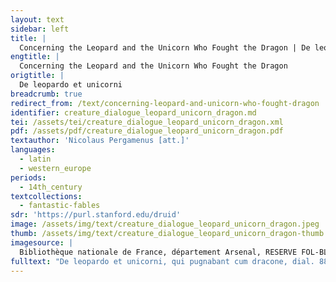 ```yaml
---
layout: text
sidebar: left
title: |
  Concerning the Leopard and the Unicorn Who Fought the Dragon | De leopardo et unicorni
engtitle: |
  Concerning the Leopard and the Unicorn Who Fought the Dragon
origtitle: |
  De leopardo et unicorni
breadcrumb: true
redirect_from: /text/concerning-leopard-and-unicorn-who-fought-dragon
identifier: creature_dialogue_leopard_unicorn_dragon.md
tei: /assets/tei/creature_dialogue_leopard_unicorn_dragon.xml
pdf: /assets/pdf/creature_dialogue_leopard_unicorn_dragon.pdf
textauthor: 'Nicolaus Pergamenus [att.]'
languages:
  - latin
  - western_europe
periods:
  - 14th_century
textcollections:
  - fantastic-fables
sdr: 'https://purl.stanford.edu/druid'
image: /assets/img/text/creature_dialogue_leopard_unicorn_dragon.jpeg
thumb: /assets/img/text/creature_dialogue_leopard_unicorn_dragon-thumb.jpeg
imagesource: |
  Bibliothèque nationale de France, département Arsenal, RESERVE FOL-BL-911, f.73r [Public Domain]
fulltext: "De leopardo et unicorni, qui pugnabant cum dracone, dial. 88. Concerning the Leopard and the Unicorn Who Fought the Dragon, the eighty-eighth dialogue \uFEFFLeopardus, ut Solmus dicit, animal est generatum ex leone et pardo. The leopard, as Solinus says, was born from the lion and the panther. Horum feminæ sunt audaciores et fortiores maribus. The females of this species are braver and stronger than the males. Plinius: aliquis volens resistere leopardis furentibus, fricet allia inter manus, nee mora, leopardus resiliet nec resistet, quia odorem allii sustinere non potest. Pliny writes that someone who wants to combat raging leopards should immediately rub garlic cloves between his hands. The leopard will retreat and fight no longer, since it cannot bear the odor of garlic. Leopardus subrufum colorem habet, maculas per totum nigras; multo minores sunt quam leones. Moreover, leopards are orange in color but covered in black spots, and are are much smaller than lions. Leopardus, quando comedit aliquod venenum, stercus hominis quærit, quod comedit, et sanatur. Ambrosius. Ambrose claims that if a leopard has eaten poison, it will seek out a man’s excrement, which, once consumed, heals it. Hæ bestiæ sunt crudelissimæ naturaliter, ita quod sic domesticari non possunt, ut obliviscantur crudelitatis suæ. These beasts are most cruel by nature, and cannot be tamed to forget their cruelty. Domesticantur tamen ad venandum. Nevertheless they can be trained to hunt. Igitur dum ad prædam in venatione ducuntur, relaxantur, quam si quarto aut quinto saltu non potest capere, subsistit iratus fortiter, et nisi statim venator furenti bestiæ aliquam bestiam offerat, cujus sanguine placetur, irruit in venatorem vel quoscunque obvios, quia impossibile est placari eum nisi in sanguine. When leopards are led to their prey in the course of a hunt, they become calm. However, if a leopard is unable to seize his prey in four or five leaps, he stops, profoundly angered. In such cases, unless a hunter offers some animal to the furious beast, so as to placate it with blood, it will charge at the hunter or whoever else happens to be in its way. It is impossible to calm a leopard down except by bloodshed. Hic pugnabat cum dracone, sed non prævalebat, propter quod ad unicornem perrexit et humiliter ipsum obsecravit dicens: eminens es ac virtuosus et doctus belli, peto obnixe, quod me defendas a furore draconis. Once, a Leopard fought with a Dragon, but he did not prevail. Therefore, he headed to the Unicorn and humbly entreated him, saying, “You are lofty, and virtuous, and learned in war. I beseech you with all my heart to defend me from the Dragon’s madness.” Unicornis autem se sublimare cœpit et audiens de se talia dici ait: verum dicis, quia doctus sum prælii, propterea optime defensabo te, noli pavere, cum enim aperiet draco os suum, in gutture ipsum cornu perforabo. The Unicorn began to rise upon hearing such words spoken about himself. He said, “You speak truly, since I am battlewise, and I shall protect you in the best way possible. Do not fear, for when the Dragon opens his mouth I will pierce his throat with my horn.” Cum autem ad draconem pariter venissent, leopardus bellum initiavit sperans de auxilio unicornis. After they had found the Dragon together, the Leopard began the fight, pinning his hopes on the Unicorn’s help. Draco vero certavit adversus eos et ignem et fœtorem ex ore emittebat, sed cum os aperiret, unicornis quam citius cucurrit volens ipsum in gutture transvibrare, draco vero agitavit caput et unicornis cornu in terram fixit dicens moriendo: qui pro alio vult pugnare, cupit se trucidare. The Dragon fought against them, spitting out fire and fumes. When he opened his mouth, the Unicorn charged at him as swiftly as he could, aiming to pierce through his throat. However, the Dragon shook his head, and drove the Unicorn’s horn into the earth. As the Unicorn died, the Dragon said to him, “He who wants to fight for another desires to slay himself. Sic enim stultum est, de se confidere ac de quo sibi non pertinet agonizare. It is foolish to be so self-assured and to fight over that which does not concern you.” Unde Eccl. XI0: de ea re, quæ te non molestat, ne certaveris. Indeed, as Ecclesiastes XI says, “Do not fight on account of that which does not vex you.” Ergo require in animo tuo a te ipso, quis es, quid facere vis, utrum factum illud ad te pertineat. Make yourself certain as to who you are, what you desire to do, and whether the matter concerns you. Ad minus ad alium te immiscere non debes. At the very least, you should not implicate yourself with another. Noli pro alio pugnare nec inter discordantes discordiam augere, sed fac, ut dicit Seneca: semper dissensio ab alio ineipiat, a te reconciliatio.  Quidam bellantes aggressi sunt inimicum, sed alius quidam cucurrit volens ipsum defendere et armavit se versus inimicos illius. Once, some warriors attacked their enemy, but some other man hastened to the fight, wanting only to defend the enemy; he even took up arms against the warriors. Illi autem dixerunt: amice, tibi injuriam non facimus, tolle quod tuum est et vade, quoniam de inimico nostro vindictam quærimus. Nevertheless, the warriors said, “Friend, we shall do you no injury. Take what is yours and depart, for we seek vengeance from our enemy alone.” Qui non acquiescens sermonibus corum ad bellum contra eos se paravit. The man, refusing to take heed of their words, prepared himself for war against them. Illi autem indignati cum inimico ipsum mutilaverunt. Indignant, the warriors cut him down along with their enemy. \n"
---
```



